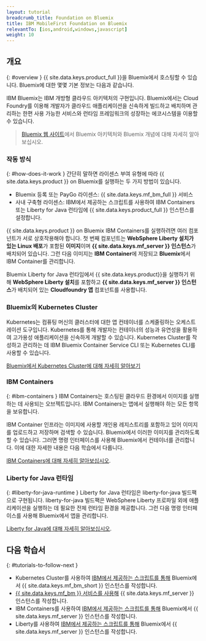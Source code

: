 ```yaml
---
layout: tutorial
breadcrumb_title: Foundation on Bluemix
title: IBM MobileFirst Foundation on Bluemix
relevantTo: [ios,android,windows,javascript]
weight: 10
---
```

<!-- NLS_CHARSET=UTF-8 -->
## 개요
{: #overview }
{{ site.data.keys.product_full }}을 Bluemix에서 호스팅할 수 있습니다. Bluemix에 대한 몇몇 기본 정보는 다음과 같습니다. 

IBM Bluemix는 IBM 개방형 클라우드 아키텍처의 구현입니다. Bluemix에서는 Cloud Foundry를 이용해 개발자가 클라우드 애플리케이션을 신속하게 빌드하고 배치하며 관리하는 한편 사용 가능한 서비스와 런타임 프레임워크의 성장하는 에코시스템을 이용할 수 있습니다. 

> [Bluemix 웹 사이트](https://console.ng.bluemix.net/docs/overview/whatisbluemix.html#bluemixoverview)에서 Bluemix 아키텍처와 Bluemix 개념에 대해 자세히 알아보십시오.



### 작동 방식
{: #how-does-it-work }
간단히 말하면 라이센스 부여 유형에 따라 {{ site.data.keys.product }} on Bluemix를 실행하는 두 가지 방법이 있습니다. 

* Bluemix 등록 또는 PayGo 라이센스: {{ site.data.keys.mf_bm_full }} 서비스
* 사내 구축형 라이센스: IBM에서 제공하는 스크립트를 사용하여 IBM Containers 또는 Liberty for Java 런타임에 {{ site.data.keys.product_full }} 인스턴스를 설정합니다. 

{{ site.data.keys.product }} on Bluemix IBM Containers를 실행하려면 여러 컴포넌트가 서로 상호작용해야 합니다. 첫 번째 컴포넌트는 **WebSphere Liberty 설치가 있는 Linux 배포**가 포함된 **이미지**이며 **{{ site.data.keys.mf_server }} 인스턴스**가 배치되어 있습니다. 그런 다음 이미지는 **IBM Container**에 저장되고 **Bluemix**에서 IBM Container를 관리합니다. 

Bluemix Liberty for Java 런타임에서 {{ site.data.keys.product}}을 실행하기 위해 **WebSphere Liberty 설치**를 포함하고 **{{ site.data.keys.mf_server }} 인스턴스**가 배치되어 있는 **Cloudfoundry 앱** 컴포넌트를 사용합니다. 

### Bluemix의 Kubernetes Cluster
Kubernetes는 컴퓨팅 머신의 클러스터에 대한 앱 컨테이너를 스케줄링하는 오케스트레이션 도구입니다. Kubernetes를 통해 개발자는 컨테이너의 성능과 유연성을 활용하여 고가용성 애플리케이션을 신속하게 개발할 수 있습니다.
Kubernetes Cluster를 작성하고 관리하는 데 IBM Bluemix Container Service CLI 또는 Kubernetes CLI를 사용할 수 있습니다. 

[Bluemix에서 Kubernetes Cluster에 대해 자세히 알아보기](https://console.bluemix.net/docs/containers/cs_tutorials.html#cs_tutorials)

### IBM Containers
{: #ibm-containers }
IBM Containers는 호스팅된 클라우드 환경에서 이미지를 실행하는 데 사용되는 오브젝트입니다. IBM Containers는 앱에서 실행해야 하는 모든 항목을 보유합니다. 

IBM Container 인프라는 이미지에 사용할 개인용 레지스트리를 포함하고 있어 이미지를 업로드하고 저장하며 검색할 수 있습니다. Bluemix에서 이러한 이미지를 관리하도록 할 수 있습니다. 그러면 명령 인터페이스를 사용해 Bluemix에서 컨테이너를 관리합니다. 이에 대한 자세한 내용은 다음 학습에서 다룹니다. 

[IBM Containers에 대해 자세히 알아보십시오](https://www.ng.bluemix.net/docs/containers/container_index.html).

### Liberty for Java 런타임
{: #liberty-for-java-runtime }
Liberty for Java 런타임은 liberty-for-java 빌드팩으로 구현됩니다. liberty-for-java 빌드팩은 WebSphere Liberty 프로파일 외에 애플리케이션을 실행하는 데 필요한 전체 런타임 환경을 제공합니다. 그런 다음 명령 인터페이스를 사용해 Bluemix에서 앱을 관리합니다. 

[Liberty for Java에 대해 자세히 알아보십시오](https://new-console.ng.bluemix.net/docs/runtimes/liberty/index.html). 


## 다음 학습서
{: #tutorials-to-follow-next }

* Kubernetes Cluster를 사용하여 [IBM에서 제공하는 스크립트를 통해](mobilefirst-server-using-kubernetes/) Bluemix에서 {{ site.data.keys.mf_bm_short }} 인스턴스를 작성합니다. 
* [{{ site.data.keys.mf_bm }} 서비스를 사용해](using-mobile-foundation/) {{ site.data.keys.mf_server }} 인스턴스를 작성합니다. 
* IBM Containers를 사용하여 [IBM에서 제공하는 스크립트를 통해](mobilefirst-server-using-scripts/) Bluemix에서 {{ site.data.keys.mf_server }} 인스턴스를 작성합니다. 
* Liberty를 사용하여 [IBM에서 제공하는 스크립트를 통해](mobilefirst-server-using-scripts-lbp/) Bluemix에서 {{ site.data.keys.mf_server }} 인스턴스를 작성합니다. 
